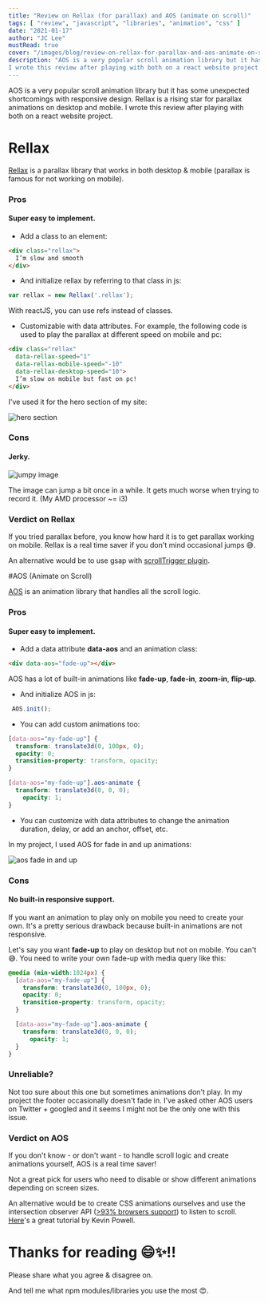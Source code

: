 ```yaml
---
title: "Review on Rellax (for parallax) and AOS (animate on scroll)"
tags: [ "review", "javascript", "libraries", "animation", "css" ]
date: "2021-01-17"
author: "JC Lee"
mustRead: true
cover: "/images/blog/review-on-rellax-for-parallax-and-aos-animate-on-scroll/cover-1.png"
description: "AOS is a very popular scroll animation library but it has some unexpected shortcomings with responsive design. Rellax is a rising star for parallax animations on desktop and mobile.
I wrote this review after playing with both on a react website project."
---
```


AOS is a very popular scroll animation library but it has some unexpected shortcomings with responsive design. Rellax is a rising star for parallax animations on desktop and mobile.
I wrote this review after playing with both on a react website project.

# Rellax

[Rellax](https://dixonandmoe.com/rellax/) is a parallax library that works in both desktop & mobile (parallax is famous for not working on mobile).

### Pros

#### Super easy to implement.

* Add a class to an element:
``` html
<div class="rellax">
  I’m slow and smooth
</div> 
```

* And initialize rellax by referring to that class in js: 
``` js
var rellax = new Rellax('.rellax'); 
```

With reactJS, you can use refs instead of classes.

* Customizable with data attributes. 
For example, the following code is used to play the parallax at different speed on mobile and pc:
``` html
<div class="rellax" 
  data-rellax-speed="1" 
  data-rellax-mobile-speed="-10"
  data-rellax-desktop-speed="10">
  I’m slow on mobile but fast on pc!
</div> 
```

I've used it for the hero section of my site:

![hero section](/images/blog/review-on-rellax-for-parallax-and-aos-animate-on-scroll/0.gif)

### Cons

#### Jerky.

![jumpy image](/images/blog/review-on-rellax-for-parallax-and-aos-animate-on-scroll/1.gif)

The image can jump a bit once in a while. It gets much worse when trying to record it. (My AMD processor ~= i3)

### Verdict on Rellax

If you tried parallax before, you know how hard it is to get parallax working on mobile. Rellax is a real time saver if you don't mind occasional jumps 😅.

An alternative would be to use gsap with [scrollTrigger plugin](https://greensock.com/scrolltrigger).

#AOS (Animate on Scroll)

[AOS](https://michalsnik.github.io/aos) is an animation library that handles all the scroll logic.

### Pros

#### Super easy to implement.

* Add a data attribute **data-aos** and an animation class:
``` html
<div data-aos="fade-up"></div>
```
AOS has a lot of built-in animations like **fade-up**, **fade-in**, **zoom-in**, **flip-up**.

* And initialize AOS in js: 
``` js
 AOS.init();
```

* You can add custom animations too:

``` css
[data-aos="my-fade-up"] {
  transform: translate3d(0, 100px, 0);
  opacity: 0;
  transition-property: transform, opacity;
}

[data-aos="my-fade-up"].aos-animate {
  transform: translate3d(0, 0, 0);
    opacity: 1;
}
```

* You can customize with data attributes to change the animation duration, delay, or add an anchor, offset, etc.

In my project, I used AOS for fade in and up animations:

![aos fade in and up](/images/blog/review-on-rellax-for-parallax-and-aos-animate-on-scroll/2.gif)

### Cons

#### No built-in responsive support. 

If you want an animation to play only on mobile you need to create your own. It's a pretty serious drawback because built-in animations are not responsive. 

Let's say you want **fade-up** to play on desktop but not on mobile. You can't 😅. You need to write your own fade-up with media query like this:

``` css
@media (min-width:1024px) {
  [data-aos="my-fade-up"] {
    transform: translate3d(0, 100px, 0);
    opacity: 0;
    transition-property: transform, opacity;
  }

  [data-aos="my-fade-up"].aos-animate {
    transform: translate3d(0, 0, 0);
      opacity: 1;
  }
}
```

### Unreliable?

Not too sure about this one but sometimes animations don't play. In my project the footer occasionally doesn't fade in. I've asked other AOS users on Twitter + googled and it seems I might not be the only one with this issue.

### Verdict on AOS

If you don't know - or don't want - to handle scroll logic and create animations yourself, AOS is a real time saver! 

Not a great pick for users who need to disable or show different animations depending on screen sizes.

An alternative would be to create CSS animations ourselves and use the intersection observer API ([>93% browsers support](https://caniuse.com/intersectionobserver)) to listen to scroll.
[Here](https://www.youtube.com/watch?v=T8EYosX4NOo)'s a great tutorial by Kevin Powell.

# Thanks for reading 😄✨!!

Please share what you agree & disagree on.

And tell me what npm modules/libraries you use the most 😍.

